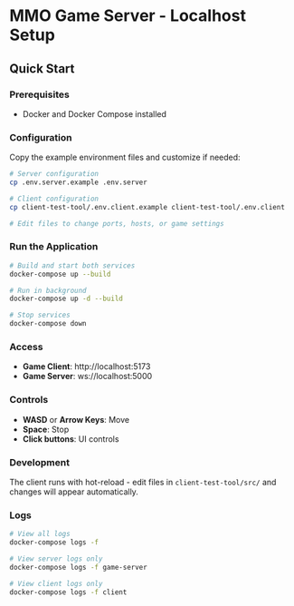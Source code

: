 # MMO Game Server - Localhost Setup

## Quick Start

### Prerequisites
- Docker and Docker Compose installed

### Configuration
Copy the example environment files and customize if needed:
```bash
# Server configuration
cp .env.server.example .env.server

# Client configuration  
cp client-test-tool/.env.client.example client-test-tool/.env.client

# Edit files to change ports, hosts, or game settings
```

### Run the Application
```bash
# Build and start both services
docker-compose up --build

# Run in background
docker-compose up -d --build

# Stop services
docker-compose down
```

### Access
- **Game Client**: http://localhost:5173
- **Game Server**: ws://localhost:5000

### Controls
- **WASD** or **Arrow Keys**: Move
- **Space**: Stop
- **Click buttons**: UI controls

### Development
The client runs with hot-reload - edit files in `client-test-tool/src/` and changes will appear automatically.

### Logs
```bash
# View all logs
docker-compose logs -f

# View server logs only
docker-compose logs -f game-server

# View client logs only
docker-compose logs -f client
```